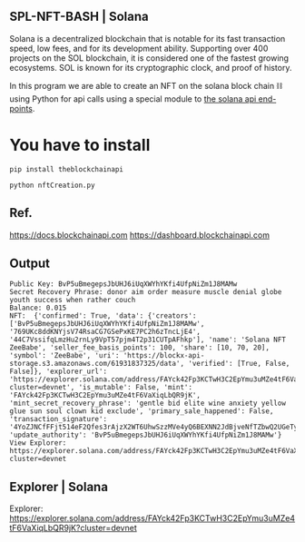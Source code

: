 ## SPL-NFT-BASH | Solana
Solana is a decentralized blockchain that is notable for its fast transaction speed, low fees, and for its development ability. Supporting over 400 projects on the SOL blockchain, it is considered one of the fastest growing ecosystems. SOL is known for its cryptographic clock, and proof of history.

In this program we are able to create an NFT on the solana block chain ⛓️ using Python for api calls using a special module to [the solana api end-points](https://api.theblockchainapi.com/v1/solana/nft).

# You have to install

```shell
pip install theblockchainapi
```

```shell
python nftCreation.py 
```

## Ref. 
https://docs.blockchainapi.com
https://dashboard.blockchainapi.com

## Output
```
Public Key: BvP5uBmegepsJbUHJ6iUqXWYhYKfi4UfpNiZm1J8MAMw
Secret Recovery Phrase: donor aim order measure muscle denial globe youth success when rather couch
Balance: 0.015
NFT:  {'confirmed': True, 'data': {'creators': ['BvP5uBmegepsJbUHJ6iUqXWYhYKfi4UfpNiZm1J8MAMw', '769UKc8ddKNYjsV74RsaCG7GSePxKE7PC2h6zTncLjE4', '44C7VssifqLmzHu2rnLy9VpT57pjm4T2p31CUTpAFhkp'], 'name': 'Solana NFT ZeeBabe', 'seller_fee_basis_points': 100, 'share': [10, 70, 20], 'symbol': 'ZeeBabe', 'uri': 'https://blockx-api-storage.s3.amazonaws.com/61931837325/data', 'verified': [True, False, False]}, 'explorer_url': 'https://explorer.solana.com/address/FAYck42Fp3KCTwH3C2EpYmu3uMZe4tF6VaXiqLbQR9jK?cluster=devnet', 'is_mutable': False, 'mint': 'FAYck42Fp3KCTwH3C2EpYmu3uMZe4tF6VaXiqLbQR9jK', 'mint_secret_recovery_phrase': 'gentle bid elite wine anxiety yellow glue sun soul clown kid exclude', 'primary_sale_happened': False, 'transaction_signature': '4YoZJNCfFFjt514eF2Qfes3rAjzX2WT6UhwSzzMVe4yQ6BEXNN2JdBjveNfTZbwQ2UGeTyhXBS3KL1qunhAYk1wA', 'update_authority': 'BvP5uBmegepsJbUHJ6iUqXWYhYKfi4UfpNiZm1J8MAMw'}
View Explorer: https://explorer.solana.com/address/FAYck42Fp3KCTwH3C2EpYmu3uMZe4tF6VaXiqLbQR9jK?cluster=devnet
```
## Explorer | Solana
Explorer: https://explorer.solana.com/address/FAYck42Fp3KCTwH3C2EpYmu3uMZe4tF6VaXiqLbQR9jK?cluster=devnet

